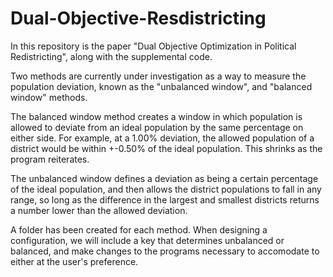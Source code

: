 # Dual-Objective-Resdistricting

In this repository is the paper "Dual Objective Optimization in Political Redistricting", along with the supplemental code.

Two methods are currently under investigation as a way to measure the population deviation, known as the "unbalanced window", and "balanced window" methods.

The balanced window method creates a window in which population is allowed to deviate from an ideal population by the same percentage on either side. For example, at a 1.00% deviation, the allowed population of a district would be within +-0.50% of the ideal population. This shrinks as the program reiterates.

The unbalanced window defines a deviation as being a certain percentage of the ideal population, and then allows the district populations to fall in any range, so long as the difference in the largest and smallest districts returns a number lower than the allowed deviation.

A folder has been created for each method. When designing a configuration, we will include a key that determines unbalanced or balanced, and make changes to the programs necessary to accomodate to either at the user's preference.
